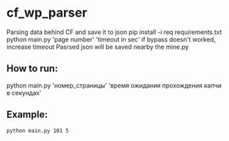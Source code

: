 # cf_wp_parser
Parsing data behind CF and save it to json
pip install -i req requirements.txt
python main.py 'page number' 'timeout in sec'
if bypass doesn't worked, increase timeout
Pasrsed json will be saved nearby the mine.py

## How to run:
python main.py 'номер_страницы' 'время ожидания прохождения капчи в секундах'
## Example:
```bash
python main.py 101 5
```
